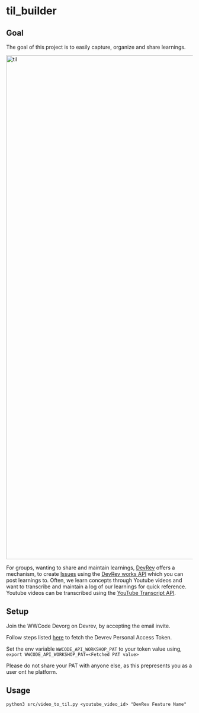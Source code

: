# til_builder


## Goal

The goal of this project is to easily capture, organize and share learnings.

<img width="1358" alt="til" src="https://user-images.githubusercontent.com/86735914/233455665-da76df20-b07f-4e55-a4db-356c1ae5470a.png">


For groups, wanting to share and maintain learnings, [DevRev](https://devrev.ai/)
offers a mechanism, to create [Issues](https://devrev.ai/docs/product/build) using the [DevRev works API](https://devrev.ai/docs/apis/methods#/operations/works-create)
which you can post learnings to.
Often, we learn concepts through Youtube videos and want to transcribe and
maintain a log of our learnings for quick reference.
Youtube videos can be transcribed using the [YouTube Transcript API](https://pypi.org/project/youtube-transcript-api/).

## Setup


Join the WWCode Devorg on Devrev, by accepting the email invite.

Follow steps listed [here](https://devrev.ai/docs/apis/auth) to fetch the
Devrev Personal Access Token.

Set the env variable `WWCODE_API_WORKSHOP_PAT` to your token value using,
`export WWCODE_API_WORKSHOP_PAT=<Fetched PAT value>`

Please do not share your PAT with anyone else, as this prepresents you as a user ont he platform.


## Usage

```
python3 src/video_to_til.py <youtube_video_id> "DevRev Feature Name"

```
